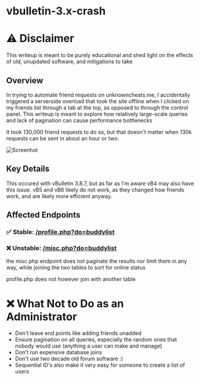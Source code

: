 
# vbulletin-3.x-crash

# ⚠️ Disclaimer
This writeup is meant to be purely educational and shed light on the effects of old, unupdated software, and mitigations to take


## Overview

In trying to automate friend requests on unknowncheats.me, I accidentally triggered a serverside overload that took the site offline when I clicked on my friends list through a tab at the top, as opposed to through the control panel. This writeup is meant to explore how relatively large-scale queries and lack of pagination can cause performance bottlenecks

It took 130,000 friend requests to do so, but that doesn't matter when 130k requests can be sent in about an hour or two.

![Screenhot](https://i.imgur.com/wIgjgjR.png)

## Key Details
This occured with vBulletin 3.8.7, but as far as I'm aware vB4 may also have this issue. vB5 and vB6 likely do not work, as they changed how friends work, and are likely more efficient anyway.

## Affected Endpoints

### ✅ Stable: [/profile.php?do=buddylist](https://gitlab.com/hub/vbulletin/-/blob/vBulletin-3.8.7/profile.php#L1497)

### ❌ Unstable: [/misc.php?do=buddylist](https://gitlab.com/hub/vbulletin/-/blob/vBulletin-3.8.7/misc.php#L103)

the misc.php endpoint does not paginate the results nor limit them in any way, while joining the two tables to sort for online status

profile.php does not however join with another table

# ❌ What Not to Do as an Administrator
* Don't leave end points like adding friends unadded 
* Ensure pagination on all queries, especially the random ones that nobody would use (anything a user can make and manage)
* Don’t run expensive database joins
* Don't use two decade old forum software :)
* Sequential ID's also make it very easy for someone to create a list of users
